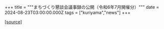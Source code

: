 +++
title = """まちづくり懇談会議事録の公開（令和6年7月開催分）"""
date = 2024-08-23T03:00:00.000Z
tags = ["kuriyama","news"]
+++


[[source]](https://www.town.kuriyama.hokkaido.jp/site/matikon/28533.html)

